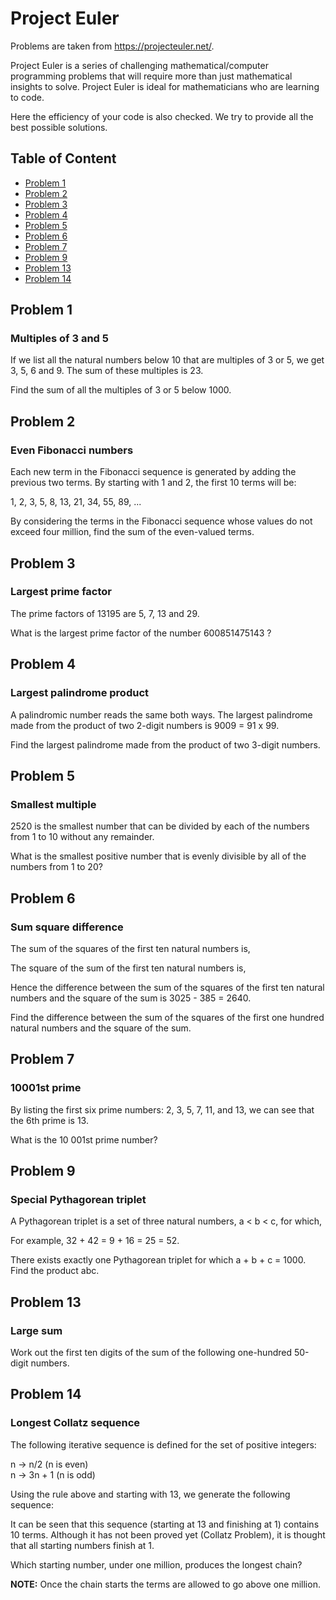 
# Project Euler
Problems are taken from https://projecteuler.net/.

Project Euler is a series of challenging mathematical/computer programming 
problems that will require more than just mathematical insights to solve. 
Project Euler is ideal for mathematicians who are learning to code.

Here the efficiency of your code is also checked.
We try to provide all the best possible solutions.

## Table of Content
- [Problem 1](#problem-1)
- [Problem 2](#problem-2)
- [Problem 3](#problem-3)
- [Problem 4](#problem-4)
- [Problem 5](#problem-5)
- [Problem 6](#problem-6)
- [Problem 7](#problem-7)
- [Problem 9](#problem-9)
- [Problem 13](#problem-13)
- [Problem 14](#problem-14)


## Problem 1
### Multiples of 3 and 5
If we list all the natural numbers below 10 that are multiples of 3 or 5, we
get 3, 5, 6 and 9. The sum of these multiples is 23.



Find the sum of all the multiples of 3 or 5 below 1000.

## Problem 2
### Even Fibonacci numbers
Each new term in the Fibonacci sequence is generated by adding the previous
two terms. By starting with 1 and 2, the first 10 terms will be:



1, 2, 3, 5, 8, 13, 21, 34, 55, 89, ...



By considering the terms in the Fibonacci sequence whose values do not exceed
four million, find the sum of the even-valued terms.

## Problem 3
### Largest prime factor
The prime factors of 13195 are 5, 7, 13 and 29.



What is the largest prime factor of the number 600851475143 ?

## Problem 4
### Largest palindrome product
A palindromic number reads the same both ways. The largest palindrome made
from the product of two 2-digit numbers is 9009 = 91 x 99.



Find the largest palindrome made from the product of two 3-digit numbers.

## Problem 5
### Smallest multiple
2520 is the smallest number that can be divided by each of the numbers from 1
to 10 without any remainder.



What is the smallest positive number that is evenly divisible by all of the
numbers from 1 to 20?

## Problem 6
### Sum square difference
The sum of the squares of the first ten natural numbers is,



The square of the sum of the first ten natural numbers is,



Hence the difference between the sum of the squares of the first ten natural
numbers and the square of the sum is 3025 - 385 = 2640.



Find the difference between the sum of the squares of the first one hundred
natural numbers and the square of the sum.

## Problem 7
### 10001st prime
By listing the first six prime numbers: 2, 3, 5, 7, 11, and 13, we can see
that the 6th prime is 13.



What is the 10 001st prime number?

## Problem 9
### Special Pythagorean triplet
A Pythagorean triplet is a set of three natural numbers, a < b < c, for which,



For example, 32 \+ 42 = 9 + 16 = 25 = 52.



There exists exactly one Pythagorean triplet for which a \+ b \+ c = 1000.  
Find the product abc.

## Problem 13
### Large sum
Work out the first ten digits of the sum of the following one-hundred 50-digit
numbers.

## Problem 14
### Longest Collatz sequence
The following iterative sequence is defined for the set of positive integers:



n -> n/2 (n is even)  
n -> 3n \+ 1 (n is odd)



Using the rule above and starting with 13, we generate the following sequence:



It can be seen that this sequence (starting at 13 and finishing at 1) contains
10 terms. Although it has not been proved yet (Collatz Problem), it is thought
that all starting numbers finish at 1.



Which starting number, under one million, produces the longest chain?



 **NOTE:** Once the chain starts the terms are allowed to go above one
million.

